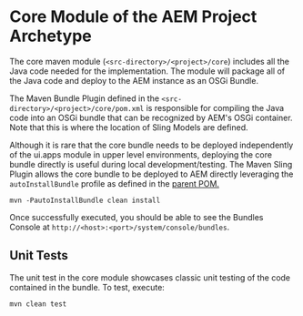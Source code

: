 # Core Module of the AEM Project Archetype

The core maven module (`<src-directory>/<project>/core`) includes all the Java code needed for the implementation. The module will package all of the Java code and deploy to the AEM instance as an OSGi Bundle.

The Maven Bundle Plugin defined in the `<src-directory>/<project>/core/pom.xml` is responsible for compiling the Java code into an OSGi bundle that can be recognized by AEM's OSGi container. Note that this is where the location of Sling Models are defined.

Although it is rare that the core bundle needs to be deployed independently of the ui.apps module in upper level environments, deploying the core bundle directly is useful during local development/testing. The Maven Sling Plugin allows the core bundle to be deployed to AEM directly leveraging the `autoInstallBundle` profile as defined in the [parent POM.](https://experienceleague.adobe.com/docs/experience-manager-core-components/using/developing/archetype/using.html#parent-pom)

```shell
mvn -PautoInstallBundle clean install
```

Once successfully executed, you should be able to see the Bundles Console at `http://<host>:<port>/system/console/bundles`.

## Unit Tests

The unit test in the core module showcases classic unit testing of the code contained in the bundle. To test, execute:

```shell
mvn clean test
```
